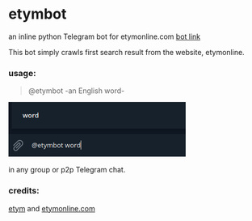 # etymbot
an inline python Telegram bot for etymonline.com [bot link](https://t.me/etymbot)

This bot simply crawls first search result from the website, etymonline.

### usage:
> @etymbot -an English word-

![usage](https://github.com/dopc/etymbot/blob/master/usage.png)

in any group or p2p Telegram chat.

### credits: 
[etym](https://github.com/tetrismegistus/etym) and [etymonline.com](https://etymonline.com)
